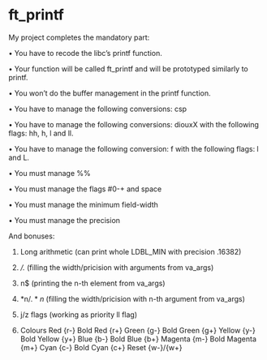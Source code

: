 # ft_printf

My project completes the mandatory part:

• You have to recode the libc’s printf function.

• Your function will be called ft_printf and will be prototyped similarly to printf.

• You won’t do the buffer management in the printf function.

• You have to manage the following conversions: csp

• You have to manage the following conversions: diouxX with the following flags: hh, h, l and ll.

• You have to manage the following conversion: f with the following flags: l and L.

• You must manage %%

• You must manage the flags #0-+ and space

• You must manage the minimum field-width

• You must manage the precision

And bonuses:

1) Long arithmetic (can print whole LDBL_MIN with precision .16382)

2) */.* (filling the width/pricision with arguments from va_args)

3) n$ (printing the n-th element from va_args)

4) *n$/.*n$ (filling the width/pricision with n-th argument from va_args)

5) j/z flags (working as priority ll flag)

6) Colours
  Red           {r-}
  Bold Red		  {r+}
  Green			    {g-}
  Bold Green	  {g+}
  Yellow			  {y-}
  Bold Yellow	  {y+}
  Blue			    {b-}
  Bold Blue		  {b+}
  Magenta			  {m-}
  Bold Magenta  {m+}
  Cyan			    {c-}
  Bold Cyan		  {c+}
  Reset			    {w-}/{w+}  
